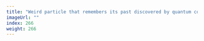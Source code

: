 ```yaml
---
title: "Weird particle that remembers its past discovered by quantum computer"
imageUrl: ""
index: 266
weight: 266
---
```

